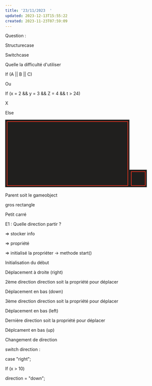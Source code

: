 ```yaml
---
title: '23/11/2023  '
updated: 2023-12-13T15:55:22
created: 2023-11-23T07:59:09
---
```


Question :

Structurecase

Switchcase

Quelle la difficulté d'utiliser

If (A \|\| B \|\| C)

Ou

If (x = 2 && y = 3 && Z = 4 && t \> 24)

X

Else

![image1](resources/b29ca136812a4e368c3d3779aff6c978.png)![image2](resources/412b0671ca03466fa3eccb44a3c29718.png)

Parent soit le gameobject

gros rectangle

Petit carré

E1 : Quelle direction partir ?

=\> stocker info

=\> propriété

=\> initialisé la propriéter
-\> methode start()

Initialisation du début

Déplacement à droite (right)

2ème direction direction soit la propriété pour déplacer

Déplacement en bas (down)

3ème direction direction soit la propriété pour déplacer

Déplacement en bas (left)

Dernière direction soit la propriété pour déplacer

Déplcament en bas (up)

Changement de direction

switch direction :

case "right";

If (x \> 10)

direction = "down";

